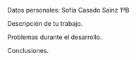 Datos personales:
Sofía Casado Sainz 1ºB

Descripción de tu trabajo.   

Problemas durante el desarrollo.   

Conclusiones.


